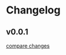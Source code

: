 # Changelog


## v0.0.1

[compare changes](https://github.com/meitrix8208/re-kit/compare/v0.0.0...v0.0.1)

